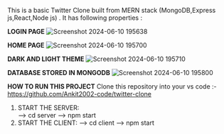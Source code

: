 This is a basic Twitter Clone built from MERN stack (MongoDB,Express js,React,Node js) .
It has following properties :

**LOGIN PAGE**
![Screenshot 2024-06-10 195638](https://github.com/Ankit2002-code/twitter-clone/assets/91961466/41032372-1b75-416e-911b-640f16794167)

**HOME PAGE**
![Screenshot 2024-06-10 195700](https://github.com/Ankit2002-code/twitter-clone/assets/91961466/30687ec7-23aa-4dd4-9e5a-a3d4e2190b23)

**DARK AND LIGHT THEME**
![Screenshot 2024-06-10 195710](https://github.com/Ankit2002-code/twitter-clone/assets/91961466/3463057a-eb6f-4bad-89e4-7269d6713ec0)

**DATABASE STORED IN MONGODB**
![Screenshot 2024-06-10 195800](https://github.com/Ankit2002-code/twitter-clone/assets/91961466/b72b6dec-bd6a-418b-ae98-1c5be3f6266e)


**HOW TO RUN THIS PROJECT**
Clone this repository into your vs code :- https://github.com/Ankit2002-code/twitter-clone

1. START THE SERVER:   
--> cd server
--> npm start
3. START THE CLIENT:
--> cd client
--> npm start
